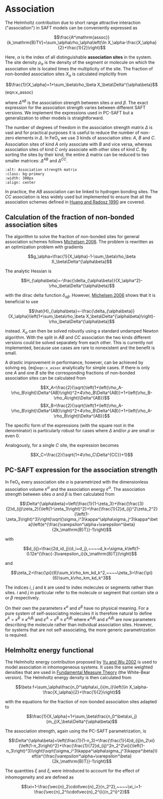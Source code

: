 # Association
The Helmholtz contribution due to short range attractive interaction ("association") in SAFT models can be conveniently expressed as

$$\frac{A^\mathrm{assoc}}{k_\mathrm{B}TV}=\sum_\alpha\rho_\alpha\left(\ln X_\alpha-\frac{X_\alpha}{2}+\frac{1}{2}\right)$$

Here, $\alpha$ is the index of all distinguishable **association sites** in the system. The site density $\rho_\alpha$ is the density of the segment or molecule on which the association site is located times the multiplicity of the site. The fraction of non-bonded association sites $X_\alpha$ is calculated implicitly from

$$\frac{1}{X_\alpha}=1+\sum_\beta\rho_\beta X_\beta\Delta^{\alpha\beta}$$ (eqn:x_assoc)

where $\Delta^{\alpha\beta}$ is the association strength between sites $\alpha$ and $\beta$. The exact expression for the association strength varies between different SAFT versions. We implement the expressions used in PC-SAFT but a generalization to other models is straightforward.

The number of degrees of freedom in the association strength matrix $\Delta$ is vast and for practical purposes it is useful to reduce the number of non-zero elements in $\Delta$. In $\text{FeO}_\text{s}$ we use 3 kinds of association sites: $A$, $B$ and $C$. Association sites of kind $A$ only associate with $B$ and vice versa, whereas association sites of kind $C$ only associate with other sites of kind $C$. By sorting the sites by their kind, the entire $\Delta$ matrix can be reduced to two smaller matrices: $\Delta^{AB}$ and $\Delta^{CC}$.

```{image} FeOs_Association.png
:alt: Association strength matrix
:class: bg-primary
:width: 300px
:align: center
```

In practice, the $AB$ association can be linked to hydrogen bonding sites. The $CC$ association is less widely used but implemented to ensure that all the association schemes defined in [Huang and Radosz 1990](https://pubs.acs.org/doi/10.1021/ie00107a014) are covered.

## Calculation of the fraction of non-bonded association sites

The algorithm to solve the fraction of non-bonded sites for general association schemes follows [Michelsen 2006](https://pubs.acs.org/doi/full/10.1021/ie060029x). The problem is rewritten as an optimization problem with gradients

$$g_\alpha=\frac{1}{X_\alpha}-1-\sum_\beta\rho_\beta X_\beta\Delta^{\alpha\beta}$$

The analytic Hessian is

$$H_{\alpha\beta}=-\frac{\delta_{\alpha\beta}}{X_\alpha^2}-\rho_\beta\Delta^{\alpha\beta}$$

with the dirac delta function $\delta_{\alpha\beta}$. However, [Michelsen 2006](https://pubs.acs.org/doi/full/10.1021/ie060029x) shows that it is beneficial to use

$$\hat{H}_{\alpha\beta}=-\frac{\delta_{\alpha\beta}}{X_\alpha}\left(1+\sum_\beta\rho_\beta X_\beta\Delta^{\alpha\beta}\right)-\rho_\beta\Delta^{\alpha\beta}$$

instead. $X_\alpha$ can then be solved robustly using a standard undamped Newton algorithm. With the split in $AB$ and $CC$ association the two kinds different versions could be solved separately from each other. This is currently not implemented, because use cases are rare to nonexistent and the benefit is small.

A drastic improvement in performance, however, can be achieved by solving eq. {eq}`eqn:x_assoc` analytically for simple cases. If there is only one $A$ and one $B$ site the corresponding fractions of non-bonded association sites can be calculated from

$$X_A=\frac{2}{\sqrt{\left(1+\left(\rho_A-\rho_B\right)\Delta^{AB}\right)^2+4\rho_B\Delta^{AB}}+1+\left(\rho_B-\rho_A\right)\Delta^{AB}}$$
$$X_B=\frac{2}{\sqrt{\left(1+\left(\rho_A-\rho_B\right)\Delta^{AB}\right)^2+4\rho_B\Delta^{AB}}+1+\left(\rho_A-\rho_B\right)\Delta^{AB}}$$

The specific form of the expressions (with the square root in the denominator) is particularly robust for cases where $\Delta$ and/or $\rho$ are small or even 0.

Analogously, for a single $C$ site, the expression becomes

$$X_C=\frac{2}{\sqrt{1+4\rho_C\Delta^{CC}}+1}$$


## PC-SAFT expression for the association strength
In $\text{FeO}_\text{s}$ every association site $\alpha$ is parametrized with the dimensionless association volume $\kappa^\alpha$ and the association energy $\varepsilon^\alpha$. The association strength between sites $\alpha$ and $\beta$ is then calculated from

$$\Delta^{\alpha\beta}=\left(\frac{1}{1-\zeta_3}+\frac{\frac{3}{2}d_{ij}\zeta_2}{\left(1-\zeta_3\right)^2}+\frac{\frac{1}{2}d_{ij}^2\zeta_2^2}{\left(1-\zeta_3\right)^3}\right)\sqrt{\sigma_i^3\kappa^\alpha\sigma_j^3\kappa^\beta}\left(e^{\frac{\varepsilon^\alpha+\varepsilon^\beta}{2k_\mathrm{B}T}}-1\right)$$

with 

$$d_{ij}=\frac{2d_id_j}{d_i+d_j},~~~~d_k=\sigma_k\left(1-0.12e^{\frac{-3\varepsilon_i}{k_\mathrm{B}T}}\right)$$

and

$$\zeta_2=\frac{\pi}{6}\sum_k\rho_km_kd_k^2,~~~~\zeta_3=\frac{\pi}{6}\sum_k\rho_km_kd_k^3$$

The indices $i$, $j$ and $k$ are used to index molecules or segments rather than sites. $i$ and $j$ in particular refer to the molecule or segment that contain site $\alpha$ or $\beta$ respectively.

On their own the parameters $\kappa^\alpha$ and $\varepsilon^\beta$ have no physical meaning. For a pure system of self-associating molecules it is therefore natural to define $\kappa^A=\kappa^B\equiv\kappa^{A_iB_i}$ and $\varepsilon^A=\varepsilon^B\equiv\varepsilon^{A_iB_i}$ where $\kappa^{A_iB_i}$ and $\varepsilon^{A_iB_i}$ are now parameters describing the molecule rather than individual association sites. However, for systems that are not self-associating, the more generic parametrization is required.

## Helmholtz energy functional
The Helmholtz energy contribution proposed by [Yu and Wu 2002](https://aip.scitation.org/doi/abs/10.1063/1.1463435) is used to model association in inhomogeneous systems. It uses the same weighted densities that are used in [Fundamental Measure Theory](hard_spheres) (the White-Bear version). The Helmholtz energy density is then calculated from

$$\beta f=\sum_\alpha\frac{n_0^\alpha\xi_i}{m_i}\left(\ln X_\alpha-\frac{X_\alpha}{2}+\frac{1}{2}\right)$$

with the equations for the fraction of non-bonded association sites adapted to

$$\frac{1}{X_\alpha}=1+\sum_\beta\frac{n_0^\beta\xi_j}{m_j}X_\beta\Delta^{\alpha\beta}$$

The association strength, again using the PC-SAFT parametrization, is

$$\Delta^{\alpha\beta}=\left(\frac{1}{1-n_3}+\frac{\frac{1}{4}d_{ij}n_2\xi}{\left(1-n_3\right)^2}+\frac{\frac{1}{72}d_{ij}^2n_2^2\xi}{\left(1-n_3\right)^3}\right)\sqrt{\sigma_i^3\kappa^\alpha\sigma_j^3\kappa^\beta}\left(e^{\frac{\varepsilon^\alpha+\varepsilon^\beta}{2k_\mathrm{B}T}}-1\right)$$

The quantities $\xi$ and $\xi_i$ were introduced to account for the effect of inhomogeneity and are defined as

$$\xi=1-\frac{\vec{n}_2\cdot\vec{n}_2}{n_2^2},~~~~\xi_i=1-\frac{\vec{n}_2^i\cdot\vec{n}_2^i}{{n_2^i}^2}$$